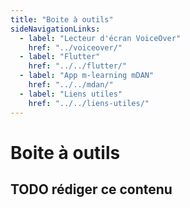 ```yaml
---
title: "Boite à outils"
sideNavigationLinks:
  - label: "Lecteur d'écran VoiceOver"
    href: "../voiceover/"
  - label: "Flutter"
    href: "../../flutter/"
  - label: "App m-learning mDAN"
    href: "../../mdan/"
  - label: "Liens utiles"
    href: "../../liens-utiles/"
---
```


# Boite à outils

## TODO rédiger ce contenu

